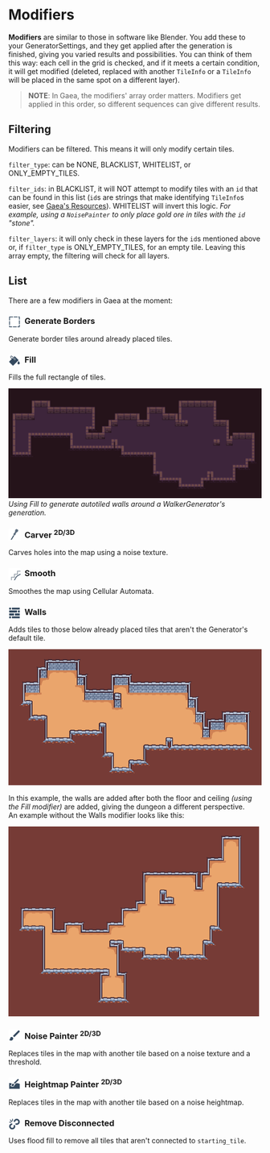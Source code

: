 # Modifiers

**Modifiers** are similar to those in software like Blender. You add these to your GeneratorSettings, and they get applied after the generation is finished, giving you varied results and possibilities. You can think of them this way: each cell in the grid is checked, and if it meets a certain condition, it will get modified (deleted, replaced with another `TileInfo` or a `TileInfo` will be placed in the same spot on a different layer).

> **NOTE**: In Gaea, the modifiers' array order matters. Modifiers get applied in this order, so different sequences can give different results.

## Filtering

Modifiers can be filtered. This means it will only modify certain tiles. 

`filter_type`: can be NONE, BLACKLIST, WHITELIST, or ONLY_EMPTY_TILES.

`filter_ids`: in BLACKLIST, it will NOT attempt to modify tiles with an `id` that can be found in this list (`id`s are strings that make identifying `TileInfo`s easier, see [Gaea's Resources](resources.md)). WHITELIST will invert this logic. _For example, using a `NoisePainter` to only place gold ore in tiles with the `id` "stone"._

`filter_layers`: it will only check in these layers for the `id`s mentioned above or, if `filter_type` is ONLY_EMPTY_TILES, for an empty tile. Leaving this array empty, the filtering will check for all layers.

## List

There are a few modifiers in Gaea at the moment:

### <img src="assets/icons/generate_borders.svg" width="24" height="24" style="float:left;margin:0px 8px 0px 0px"> Generate Borders

Generate border tiles around already placed tiles.

### <img src="assets/icons/fill.svg" width="24" height="24" style="float:left;margin:0px 8px 0px 0px"> Fill 

Fills the full rectangle of tiles.

![fill showcase](assets/fill-showcase.png)
*Using Fill to generate autotiled walls around a WalkerGenerator's generation.*

### <img src="assets/icons/carver.svg" width="24" height="24" style="float:left;margin:0px 8px 0px 0px"> Carver <sup>2D/3D</sup>

Carves holes into the map using a noise texture.

### <img src="assets/icons/smooth.svg" width="24" height="24" style="float:left;margin:0px 8px 0px 0px"> Smooth

Smoothes the map using Cellular Automata.

### <img src="assets/icons/walls.svg" width="24" height="24" style="float:left;margin:0px 8px 0px 0px"> Walls

Adds tiles to those below already placed tiles that aren't the Generator's default tile.

![walls modifier showcase](assets/walls-modifier-showcase.png)

In this example, the walls are added after both the floor and ceiling *(using the Fill modifier)* are added, giving the dungeon a different perspective.<br>
An example without the Walls modifier looks like this:

![without walls modifier](assets/walls-modifier-showcase-before.png)

### <img src="assets/icons/noise_painter.svg" width="24" height="24" style="float:left;margin:0px 8px 0px 0px"> Noise Painter <sup>2D/3D</sup>

Replaces tiles in the map with another tile based on a noise texture and a threshold.

### <img src="assets/icons/heightmap_painter.svg" width="24" height="24" style="float:left;margin:0px 8px 0px 0px"> Heightmap Painter <sup>2D/3D</sup>

Replaces tiles in the map with another tile based on a noise heightmap.

### <img src="assets/icons/remove_disconnected.svg" width="24" height="24" style="float:left;margin:0px 8px 0px 0px"> Remove Disconnected

Uses flood fill to remove all tiles that aren't connected to `starting_tile`.